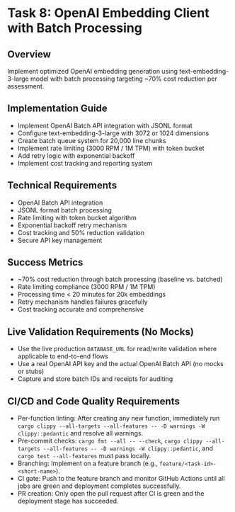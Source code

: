 # Task 8: OpenAI Embedding Client with Batch Processing

## Overview
Implement optimized OpenAI embedding generation using text-embedding-3-large model with batch processing targeting ~70% cost reduction per assessment.

## Implementation Guide
- Implement OpenAI Batch API integration with JSONL format
- Configure text-embedding-3-large with 3072 or 1024 dimensions
- Create batch queue system for 20,000 line chunks
- Implement rate limiting (3000 RPM / 1M TPM) with token bucket
- Add retry logic with exponential backoff
- Implement cost tracking and reporting system

## Technical Requirements
- OpenAI Batch API integration
- JSONL format batch processing
- Rate limiting with token bucket algorithm
- Exponential backoff retry mechanism
- Cost tracking and 50% reduction validation
- Secure API key management

## Success Metrics
- ~70% cost reduction through batch processing (baseline vs. batched)
- Rate limiting compliance (3000 RPM / 1M TPM)
- Processing time < 20 minutes for 20k embeddings
- Retry mechanism handles failures gracefully
- Cost tracking accurate and comprehensive

## Live Validation Requirements (No Mocks)
- Use the live production `DATABASE_URL` for read/write validation where applicable to end-to-end flows
- Use a real OpenAI API key and the actual OpenAI Batch API (no mocks or stubs)
- Capture and store batch IDs and receipts for auditing

## CI/CD and Code Quality Requirements

- Per-function linting: After creating any new function, immediately run `cargo clippy --all-targets --all-features -- -D warnings -W clippy::pedantic` and resolve all warnings.
- Pre-commit checks: `cargo fmt --all -- --check`, `cargo clippy --all-targets --all-features -- -D warnings -W clippy::pedantic`, and `cargo test --all-features` must pass locally.
- Branching: Implement on a feature branch (e.g., `feature/<task-id>-<short-name>`).
- CI gate: Push to the feature branch and monitor GitHub Actions until all jobs are green and deployment completes successfully.
- PR creation: Only open the pull request after CI is green and the deployment stage has succeeded.
